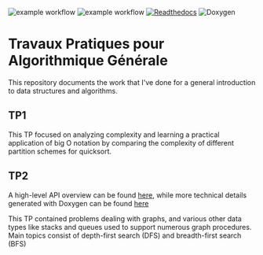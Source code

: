 ![example workflow](https://github.com/ejovo13/DSA_TP1/actions/workflows/mac.yml/badge.svg)
![example workflow](https://github.com/ejovo13/DSA_TP1/actions/workflows/ubuntu.yml/badge.svg)
[![Readthedocs](https://readthedocs.org/projects/polytech-sorbonne-main-tp2/badge/?version=latest)](https://polytech-sorbonne-main-tp2.readthedocs.io/en/latest/?badge=latest)
![Doxygen](https://github.com/ejovo13/DSA_TP1/actions/workflows/Doxygen.yml/badge.svg)

# Travaux Pratiques pour Algorithmique Générale

This repository documents the work that I've done for a general introduction to data structures and algorithms.

## TP1

This TP focused on analyzing complexity and learning a practical application of big O notation by comparing the complexity of different partition schemes for quicksort.

## TP2

A high-level API overview can be found [here](https://polytech-sorbonne-main-tp2.readthedocs.io/en/latest/), while more technical details generated with Doxygen can be found [here](https://ejovo13.github.io/DSA_TP1/)

This TP contained problems dealing with graphs, and various other data types like stacks and queues used to support numerous graph procedures. Main topics consist of depth-first search (DFS) and breadth-first search (BFS)